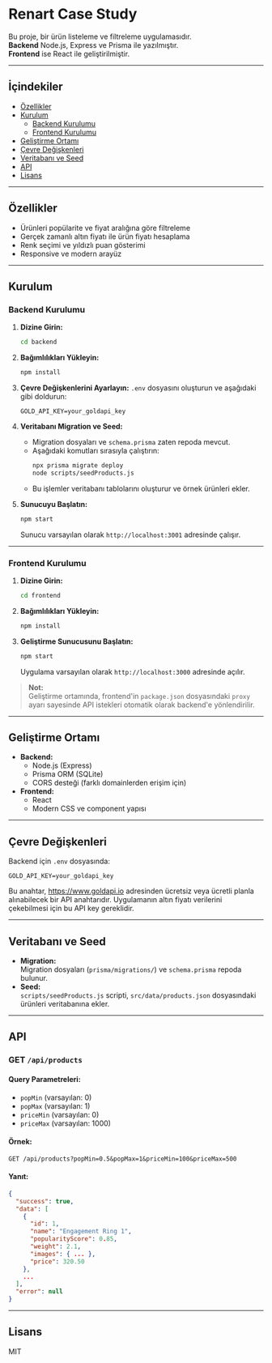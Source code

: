 # Renart Case Study

Bu proje, bir ürün listeleme ve filtreleme uygulamasıdır.  
**Backend** Node.js, Express ve Prisma ile yazılmıştır.  
**Frontend** ise React ile geliştirilmiştir.

---

## İçindekiler

- [Özellikler](#özellikler)
- [Kurulum](#kurulum)
  - [Backend Kurulumu](#backend-kurulumu)
  - [Frontend Kurulumu](#frontend-kurulumu)
- [Geliştirme Ortamı](#geliştirme-ortamı)
- [Çevre Değişkenleri](#çevre-değişkenleri)
- [Veritabanı ve Seed](#veritabanı-ve-seed)
- [API](#api)
- [Lisans](#lisans)

---

## Özellikler

- Ürünleri popülarite ve fiyat aralığına göre filtreleme
- Gerçek zamanlı altın fiyatı ile ürün fiyatı hesaplama
- Renk seçimi ve yıldızlı puan gösterimi
- Responsive ve modern arayüz

---

## Kurulum

### Backend Kurulumu

1. **Dizine Girin:**
   ```sh
   cd backend
   ```

2. **Bağımlılıkları Yükleyin:**
   ```sh
   npm install
   ```

3. **Çevre Değişkenlerini Ayarlayın:**
   `.env` dosyasını oluşturun ve aşağıdaki gibi doldurun:
   ```
   GOLD_API_KEY=your_goldapi_key
   ```

4. **Veritabanı Migration ve Seed:**
   - Migration dosyaları ve `schema.prisma` zaten repoda mevcut.
   - Aşağıdaki komutları sırasıyla çalıştırın:
     ```sh
     npx prisma migrate deploy
     node scripts/seedProducts.js
     ```
   - Bu işlemler veritabanı tablolarını oluşturur ve örnek ürünleri ekler.

5. **Sunucuyu Başlatın:**
   ```sh
   npm start
   ```
   Sunucu varsayılan olarak `http://localhost:3001` adresinde çalışır.

---

### Frontend Kurulumu

1. **Dizine Girin:**
   ```sh
   cd frontend
   ```

2. **Bağımlılıkları Yükleyin:**
   ```sh
   npm install
   ```

3. **Geliştirme Sunucusunu Başlatın:**
   ```sh
   npm start
   ```
   Uygulama varsayılan olarak `http://localhost:3000` adresinde açılır.

> **Not:**  
> Geliştirme ortamında, frontend'in `package.json` dosyasındaki `proxy` ayarı sayesinde API istekleri otomatik olarak backend'e yönlendirilir.

---

## Geliştirme Ortamı

- **Backend:**  
  - Node.js (Express)
  - Prisma ORM (SQLite)
  - CORS desteği (farklı domainlerden erişim için)
- **Frontend:**  
  - React
  - Modern CSS ve component yapısı

---

## Çevre Değişkenleri

Backend için `.env` dosyasında:
```
GOLD_API_KEY=your_goldapi_key
```
Bu anahtar, https://www.goldapi.io adresinden ücretsiz veya ücretli planla alınabilecek bir API anahtarıdır. Uygulamanın altın fiyatı verilerini çekebilmesi için bu API key gereklidir.

---

## Veritabanı ve Seed

- **Migration:**  
  Migration dosyaları (`prisma/migrations/`) ve `schema.prisma` repoda bulunur.
- **Seed:**  
  `scripts/seedProducts.js` scripti, `src/data/products.json` dosyasındaki ürünleri veritabanına ekler.

---

## API

### GET `/api/products`

#### Query Parametreleri:
- `popMin` (varsayılan: 0)
- `popMax` (varsayılan: 1)
- `priceMin` (varsayılan: 0)
- `priceMax` (varsayılan: 1000)

#### Örnek:
```
GET /api/products?popMin=0.5&popMax=1&priceMin=100&priceMax=500
```

#### Yanıt:
```json
{
  "success": true,
  "data": [
    {
      "id": 1,
      "name": "Engagement Ring 1",
      "popularityScore": 0.85,
      "weight": 2.1,
      "images": { ... },
      "price": 320.50
    },
    ...
  ],
  "error": null
}
```

---

## Lisans

MIT

